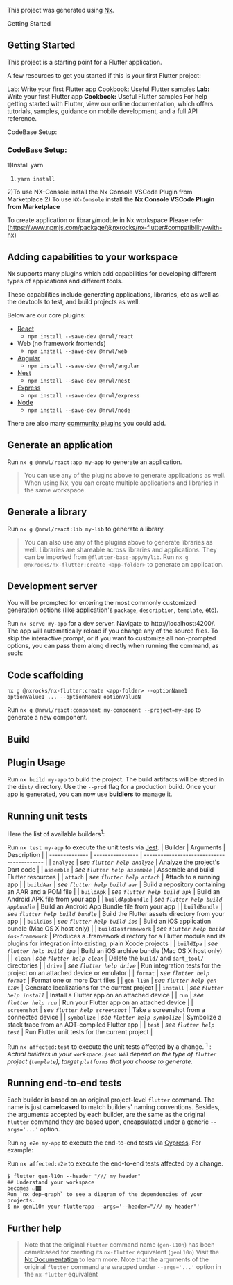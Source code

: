 This project was generated using [Nx](https://nx.dev).

Getting Started
## Getting Started

This project is a starting point for a Flutter application.

A few resources to get you started if this is your first Flutter project:

Lab: Write your first Flutter app
Cookbook: Useful Flutter samples
**Lab:** Write your first Flutter app
**Cookbook:** Useful Flutter samples
For help getting started with Flutter, view our online documentation, which offers tutorials, samples, guidance on mobile development, and a full API reference.

CodeBase Setup:
### CodeBase Setup:

1)Install yarn 
1) `yarn install`

2)To use NX-Console install the Nx Console VSCode Plugin from Marketplace
2) To use `NX-Console` install the **Nx Console VSCode Plugin from Marketplace**

To create application or library/module in Nx workspace
Please refer (https://www.npmjs.com/package/@nxrocks/nx-flutter#compatibility-with-nx)

## Adding capabilities to your workspace

Nx supports many plugins which add capabilities for developing different types of applications and different tools.

These capabilities include generating applications, libraries, etc as well as the devtools to test, and build projects as well.

Below are our core plugins:

- [React](https://reactjs.org)
  - `npm install --save-dev @nrwl/react`
- Web (no framework frontends)
  - `npm install --save-dev @nrwl/web`
- [Angular](https://angular.io)
  - `npm install --save-dev @nrwl/angular`
- [Nest](https://nestjs.com)
  - `npm install --save-dev @nrwl/nest`
- [Express](https://expressjs.com)
  - `npm install --save-dev @nrwl/express`
- [Node](https://nodejs.org)
  - `npm install --save-dev @nrwl/node`

There are also many [community plugins](https://nx.dev/community) you could add.

## Generate an application

Run `nx g @nrwl/react:app my-app` to generate an application.

> You can use any of the plugins above to generate applications as well.
When using Nx, you can create multiple applications and libraries in the same workspace.

## Generate a library

Run `nx g @nrwl/react:lib my-lib` to generate a library.

> You can also use any of the plugins above to generate libraries as well.
Libraries are shareable across libraries and applications. They can be imported from `@flutter-base-app/mylib`.
Run `nx g @nxrocks/nx-flutter:create <app-folder>` to generate an application.

## Development server
You will be prompted for entering the most commonly customized generation options (like application's `package`, `description`, `template`, etc).

Run `nx serve my-app` for a dev server. Navigate to http://localhost:4200/. The app will automatically reload if you change any of the source files.
To skip the interactive prompt, or if you want to customize all non-prompted options, you can pass them along directly when running the command, as such:

## Code scaffolding
`nx g @nxrocks/nx-flutter:create <app-folder> --optionName1 optionValue1 ... --optionNameN optionValueN`

Run `nx g @nrwl/react:component my-component --project=my-app` to generate a new component.

## Build
## Plugin Usage

Run `nx build my-app` to build the project. The build artifacts will be stored in the `dist/` directory. Use the `--prod` flag for a production build.
Once your app is generated, you can now use **buidlers** to manage it.

## Running unit tests
Here the list of available builders<sup>1</sup>:

Run `nx test my-app` to execute the unit tests via [Jest](https://jestjs.io).
| Builder        | Arguments        | Description                                |
| -------------- | ---------------- | ------------------------------------------ |
| `analyze`      | _see `flutter help analyze`_    | Analyze the project's Dart code |
| `assemble`     | _see `flutter help assemble`_   | Assemble and build Flutter resources |
| `attach`       | _see `flutter help attach`_     | Attach to a running app |
| `buildAar`     | _see `flutter help build aar`_  | Build a repository containing an AAR and a POM file |
| `buildApk`     | _see `flutter help build apk`_  | Build an Android APK file from your app |
| `buildAppbundle` | _see `flutter help build appbundle`_ | Build an Android App Bundle file from your app |
| `buildBundle`  | _see `flutter help build bundle`_ | Build the Flutter assets directory from your app |
| `buildIos`     | _see `flutter help build ios`_  | Build an iOS application bundle (Mac OS X host only) |
| `buildIosframework` | _see `flutter help build ios-framework`_ | Produces a .framework directory for a Flutter module and its plugins for integration into existing, plain Xcode projects |
| `buildIpa`     | _see `flutter help build ipa`_  | Build an iOS archive bundle (Mac OS X host only) |
| `clean`        | _see `flutter help clean`_      | Delete the `build/` and `dart_tool/` directories |
| `drive`        | _see `flutter help drive`_      | Run integration tests for the project on an attached device or emulator |
| `format`       | _see `flutter help format`_     | Format one or more Dart files |
| `gen-l10n`     | _see `flutter help gen-l10n`_   | Generate localizations for the current project |
| `install`      | _see `flutter help install`_    | Install a Flutter app on an attached device |
| `run`          | _see `flutter help run`_        | Run your Flutter app on an attached device |
| `screenshot`   | _see `flutter help screenshot`_ | Take a screenshot from a connected device |
| `symbolize`    | _see `flutter help symbolize`_  | Symbolize a stack trace from an AOT-compiled Flutter app |
| `test`         | _see `flutter help test`_       | Run Flutter unit tests for the current project |

Run `nx affected:test` to execute the unit tests affected by a change.
<sup>1</sup> : *Actual builders in your `workspace.json` will depend on the type of `flutter` project (`template`), target `platforms` that you choose to generate.*

## Running end-to-end tests
Each builder is based on an original project-level `flutter` command. The name is just **camelcased** to match builders' naming conventions.
Besides, the arguments accepted by each builder, are the same as the original `flutter` command they are based upon, encapsulated
under a generic `--args='...'` option.

Run `ng e2e my-app` to execute the end-to-end tests via [Cypress](https://www.cypress.io).
For example:

Run `nx affected:e2e` to execute the end-to-end tests affected by a change.
```
$ flutter gen-l10n --header "/// my header"
## Understand your workspace
becomes 👉🏾
Run `nx dep-graph` to see a diagram of the dependencies of your projects.
$ nx genL10n your-flutterapp --args='--header="/// my header"'
```

## Further help
> Note that the original `flutter` command name (`gen-l10n`) has been camelcased for creating its `nx-flutter` equivalent (`genL10n`)
Visit the [Nx Documentation](https://nx.dev) to learn more.
> Note that the arguments of the original `flutter` command are wrapped under `--args='...'` option in  the `nx-flutter` equivalent
